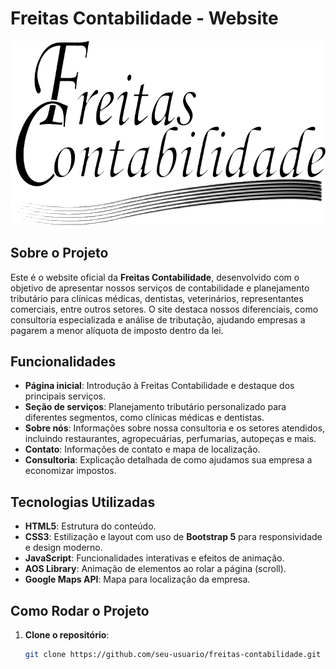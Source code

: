# Freitas Contabilidade - Website

![Logo](assets/img/logo.png)

## Sobre o Projeto

Este é o website oficial da **Freitas Contabilidade**, desenvolvido com o objetivo de apresentar nossos serviços de contabilidade e planejamento tributário para clínicas médicas, dentistas, veterinários, representantes comerciais, entre outros setores. O site destaca nossos diferenciais, como consultoria especializada e análise de tributação, ajudando empresas a pagarem a menor alíquota de imposto dentro da lei.

## Funcionalidades

- **Página inicial**: Introdução à Freitas Contabilidade e destaque dos principais serviços.
- **Seção de serviços**: Planejamento tributário personalizado para diferentes segmentos, como clínicas médicas e dentistas.
- **Sobre nós**: Informações sobre nossa consultoria e os setores atendidos, incluindo restaurantes, agropecuárias, perfumarias, autopeças e mais.
- **Contato**: Informações de contato e mapa de localização.
- **Consultoria**: Explicação detalhada de como ajudamos sua empresa a economizar impostos.

## Tecnologias Utilizadas

- **HTML5**: Estrutura do conteúdo.
- **CSS3**: Estilização e layout com uso de **Bootstrap 5** para responsividade e design moderno.
- **JavaScript**: Funcionalidades interativas e efeitos de animação.
- **AOS Library**: Animação de elementos ao rolar a página (scroll).
- **Google Maps API**: Mapa para localização da empresa.

## Como Rodar o Projeto

1. **Clone o repositório**:
   ```bash
   git clone https://github.com/seu-usuario/freitas-contabilidade.git
